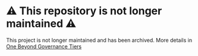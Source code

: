 # ⚠️ This repository is not longer maintained ⚠️

This project is not longer maintained and has been archived. More details in [One Beyond Governance Tiers](https://onebeyond-maintainers.netlify.app/governance/tiers)
